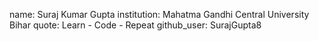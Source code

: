 name: Suraj Kumar Gupta
institution: Mahatma Gandhi Central University Bihar
quote: Learn - Code - Repeat
github_user: SurajGupta8
